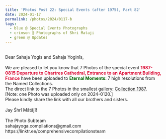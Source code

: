 ```yaml
---
title: 'Photos Post 22: Special Events (after 1975), Part 82'
date: 2024-01-17
permalink: /photos/2024/0117-b
tags:
  - blue @ Special Events Photographs
  - crimson @ Photographs of Shri Mataji
  - green @ Updates
---
```


<p>
<br>
Dear Sahaja Yogis and Sahaja Yoginīs,<br>
<br>
We are pleased to let you know that 7 Photos of the special event <font color="Crimson"><b>1987-0815 Departure to Chartres Cathedral, Entrance to an Apartment Building, France</b></font> have been uploaded to <font color="DarkGreen"><b>Eternal Moments</b></font>: 7 high resolutions from the Named Collections.<br>
The direct link to the 7 Photos in the smallest gallery: <a href="https://eternalmoments.smugmug.com/Collections/Yogi-Mahajan-Collection/1987">Collection 1987</a>.<br>
[Note: one Photo was uploaded only on 2024-0120.]<br>
Please kindly share the link with all our brothers and sisters.<br>
<br>
Jay Śhrī Mātājī!<br>
<br>
The Photo Subteam<br>
sahajayoga.compilations@gmail.com<br>
https://linktr.ee/comprehensivecompilationsteam
</p>